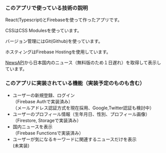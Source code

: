 ### このアプリで使っている技術の説明
React(Typescript)とFirebaseを使って作ったアプリです。

CSSはCSS Modulesを使っています。

バージョン管理にはGit(Github)を使っています。

ホスティングはFirebase Hostingを使用しています。

[NewsAPI](https://newsapi.org/s/japan-news-api)から日本国内のニュース（無料版のため１日遅れ）を取得して表示しています。

### このアプリに実装されている機能（実装予定のものも含む）
* ユーザーの新規登録、ログイン  
（Firebase Authで実装済み）  
（メールアドレス認証方式を現在採用、Google,Twitter認証も検討中）
* ユーザーのプロフィール情報（生年月日、性別、プロフィール画像）  
（Firestore, Storageで実装済み）
* 国内ニュースを表示  
（Firebase Functionsで実装済み）
* ユーザーが気になるキーワードに関連するニュースだけを表示  
(未実装)
